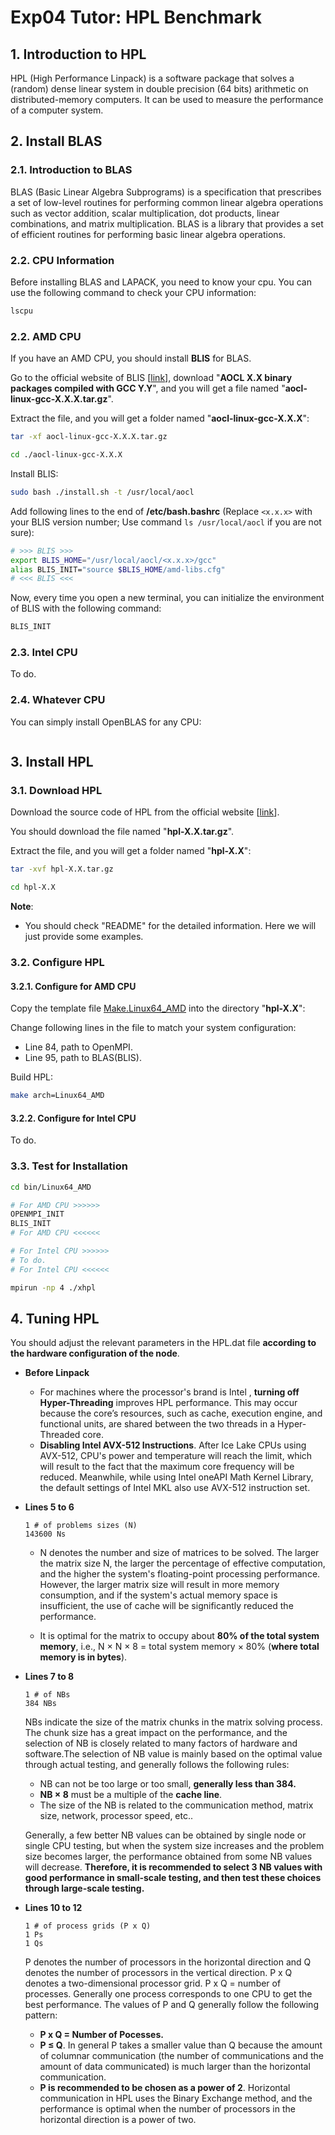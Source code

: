 # Exp04 Tutor: HPL Benchmark

## 1. Introduction to HPL

HPL (High Performance Linpack) is a software package that solves a (random) dense linear system in double precision (64 bits) arithmetic on distributed-memory computers. It can be used to measure the performance of a computer system.

## 2. Install BLAS

### 2.1. Introduction to BLAS

BLAS (Basic Linear Algebra Subprograms) is a specification that prescribes a set of low-level routines for performing common linear algebra operations such as vector addition, scalar multiplication, dot products, linear combinations, and matrix multiplication. BLAS is a library that provides a set of efficient routines for performing basic linear algebra operations.

### 2.2. CPU Information

Before installing BLAS and LAPACK, you need to know your cpu. You can use the following command to check your CPU information:

```bash
lscpu
```

### 2.2. AMD CPU

If you have an AMD CPU, you should install **BLIS** for BLAS.

Go to the official website of BLIS [[link](https://www.amd.com/en/developer/aocl.html)], download "**AOCL X.X binary packages compiled with GCC Y.Y**", and you will get a file named "**aocl-linux-gcc-X.X.X.tar.gz**".

Extract the file, and you will get a folder named "**aocl-linux-gcc-X.X.X**":

```bash
tar -xf aocl-linux-gcc-X.X.X.tar.gz

cd ./aocl-linux-gcc-X.X.X
```

Install BLIS:

```bash
sudo bash ./install.sh -t /usr/local/aocl
```

Add following lines to the end of **/etc/bash.bashrc** (Replace `<x.x.x>` with your BLIS version number; Use command `ls /usr/local/aocl` if you are not sure):

```bash
# >>> BLIS >>>
export BLIS_HOME="/usr/local/aocl/<x.x.x>/gcc"
alias BLIS_INIT="source $BLIS_HOME/amd-libs.cfg"
# <<< BLIS <<<
```

Now, every time you open a new terminal, you can initialize the environment of BLIS with the following command:

```bash
BLIS_INIT
```

### 2.3. Intel CPU

To do.

### 2.4. Whatever CPU

You can simply install OpenBLAS for any CPU:

```bash
```

## 3. Install HPL

### 3.1. Download HPL

Download the source code of HPL from the official website [[link](https://www.netlib.org/benchmark/hpl/)].

You should download the file named "**hpl-X.X.tar.gz**".

Extract the file, and you will get a folder named "**hpl-X.X**":

```bash
tar -xvf hpl-X.X.tar.gz

cd hpl-X.X
```

**Note**:
- You should check "README" for the detailed information. Here we will just provide some examples.

### 3.2. Configure HPL

#### 3.2.1. Configure for AMD CPU

Copy the template file [Make.Linux64_AMD](../scripts/Make.Linux64_AMD) into the directory "**hpl-X.X**":

Change following lines in the file to match your system configuration:
- Line 84, path to OpenMPI.
- Line 95, path to BLAS(BLIS).

Build HPL:

```bash
make arch=Linux64_AMD
```

#### 3.2.2. Configure for Intel CPU

To do.

### 3.3. Test for Installation

```bash
cd bin/Linux64_AMD

# For AMD CPU >>>>>>
OPENMPI_INIT
BLIS_INIT
# For AMD CPU <<<<<<

# For Intel CPU >>>>>>
# To do.
# For Intel CPU <<<<<<

mpirun -np 4 ./xhpl
```

## 4. Tuning HPL
You should adjust the relevant parameters in the HPL.dat file **according to the hardware configuration of the node**.

- **Before Linpack**

  * For machines where the processor's brand is Intel , **turning off Hyper-Threading** improves HPL performance. This may occur because the core’s resources, such as cache, execution engine, and functional units, are shared between the two threads in a Hyper-Threaded core.
  * **Disabling Intel AVX-512 Instructions**. After Ice Lake CPUs using AVX-512, CPU's power and temperature will reach the limit, which will result to the fact that the maximum core frequency will be reduced. Meanwhile, while using Intel oneAPI Math Kernel Library, the default settings of Intel MKL also use AVX-512 instruction set.

- **Lines 5 to 6**

  ```shell
  1 # of problems sizes (N)
  143600 Ns 
  ```

  * N denotes the number and size of matrices to be solved. The larger the matrix size N, the larger the percentage of effective computation, and the higher the system's floating-point processing performance. However, the larger matrix size will result in more memory consumption, and if the system's actual memory space is insufficient, the use of cache will be significantly reduced the performance. 

  * It is optimal for the matrix to occupy about **80% of the total system memory**, i.e., N × N × 8 = total system memory × 80% (**where total memory is in bytes**).

- **Lines 7 to 8**

  ```shell
  1 # of NBs
  384 NBs 
  ```

  NBs indicate the size of the matrix chunks in the matrix solving process. The chunk size has a great impact on the performance, and the selection of NB is closely related to many factors of hardware and software.The selection of NB value is mainly based on the optimal value through actual testing, and generally follows the following rules:

  - NB can not be too large or too small, **generally less than 384.**
  - **NB × 8** must be a multiple of the **cache line**.
  - The size of the NB is related to the communication method, matrix size, network, processor speed, etc..

  Generally, a few better NB values can be obtained by single node or single CPU testing, but when the system size increases and the problem size becomes larger, the performance obtained from some NB values will decrease. **Therefore, it is recommended to select 3 NB values with good performance in small-scale testing, and then test these choices through large-scale testing.**

- **Lines 10 to 12**

  ```shell
  1 # of process grids (P x Q)
  1 Ps  
  1 Qs 
  ```

  P denotes the number of processors in the horizontal direction and Q denotes the number of processors in the vertical direction. P x Q denotes a two-dimensional processor grid. P x Q = number of processes. Generally one process corresponds to one CPU to get the best performance. The values of P and Q generally follow the following pattern:

  - **P x Q = Number of Pocesses.**
  - **P ≤ Q**. In general P takes a smaller value than Q because the amount of columnar communication (the number of communications and the amount of data communicated) is much larger than the horizontal communication.
  - **P is recommended to be chosen as a power of 2**. Horizontal communication in HPL uses the Binary Exchange method, and the performance is optimal when the number of processors in the horizontal direction is a power of two.
